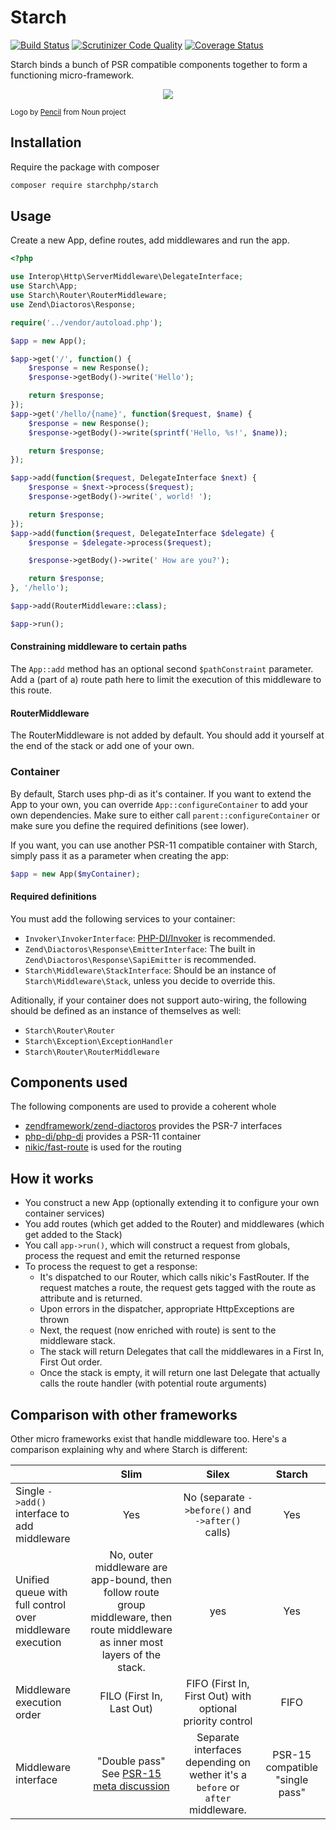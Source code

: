 # Starch


[![Build Status](https://img.shields.io/travis/starchphp/starch.svg?style=flat-square)](https://travis-ci.org/starchphp/starch)
[![Scrutinizer Code Quality](https://img.shields.io/scrutinizer/g/starchphp/starch.svg?style=flat-square)](https://scrutinizer-ci.com/g/starchphp/starch/?branch=master)
[![Coverage Status](https://img.shields.io/scrutinizer/coverage/g/starchphp/starch.svg?style=flat-square)](https://scrutinizer-ci.com/g/starchphp/starch/?branch=master)

Starch binds a bunch of PSR compatible components together to form a functioning micro-framework.

<p align="center">
<img src="https://imgur.com/0RtqG1Q.png" />
</p>

<small>Logo by [Pencil](https://thenounproject.com/pencil/) from Noun project</small>

## Installation

Require the package with composer

```bash
composer require starchphp/starch
```

## Usage


Create a new App, define routes, add middlewares and run the app.

```php
<?php

use Interop\Http\ServerMiddleware\DelegateInterface;
use Starch\App;
use Starch\Router\RouterMiddleware;
use Zend\Diactoros\Response;

require('../vendor/autoload.php');

$app = new App();

$app->get('/', function() {
    $response = new Response();
    $response->getBody()->write('Hello');

    return $response;
});
$app->get('/hello/{name}', function($request, $name) {
    $response = new Response();
    $response->getBody()->write(sprintf('Hello, %s!', $name));

    return $response;
});

$app->add(function($request, DelegateInterface $next) {
    $response = $next->process($request);
    $response->getBody()->write(', world! ');

    return $response;
});
$app->add(function($request, DelegateInterface $delegate) {
    $response = $delegate->process($request);

    $response->getBody()->write(' How are you?');

    return $response;
}, '/hello');

$app->add(RouterMiddleware::class);

$app->run();

```

#### Constraining middleware to certain paths

The `App::add` method has an optional second `$pathConstraint` parameter. Add a (part of a) route path here to limit the
 execution of this middleware to this route. 

#### RouterMiddleware
The RouterMiddleware is not added by default. You should add it yourself at the end of the stack or add one of your own.

### Container

By default, Starch uses php-di as it's container. If you want to extend the App to your own, you can override 
`App::configureContainer` to add your own dependencies. Make sure to either call `parent::configureContainer` or make sure 
you define the required definitions (see lower).

If you want, you can use another PSR-11 compatible container with Starch, simply pass it as a parameter when creating the app:
 
 ```php
 $app = new App($myContainer);
 ```

#### Required definitions

You must add the following services to your container:

- `Invoker\InvokerInterface`: [PHP-DI/Invoker](https://github.com/PHP-DI/Invoker) is recommended.
- `Zend\Diactoros\Response\EmitterInterface`: The built in `Zend\Diactoros\Response\SapiEmitter` is recommended.
- `Starch\Middleware\StackInterface`: Should be an instance of `Starch\Middleware\Stack`, unless you decide to override this.

Aditionally, if your container does not support auto-wiring, the following should be defined as an instance of themselves as well:

- `Starch\Router\Router`
- `Starch\Exception\ExceptionHandler`
- `Starch\Router\RouterMiddleware`

## Components used

The following components are used to provide a coherent whole

- [zendframework/zend-diactoros](https://github.com/zendframework/zend-diactoros) provides the PSR-7 interfaces
- [php-di/php-di](https://github.com/PHP-DI/PHP-DI) provides a PSR-11 container
- [nikic/fast-route](https://github.com/nikic/FastRoute) is used for the routing

## How it works

- You construct a new App (optionally extending it to configure your own container services)
- You add routes (which get added to the Router) and middlewares (which get added to the Stack)
- You call `app->run()`, which will construct a request from globals, process the request and emit the returned response
- To process the request to get a response:
    - It's dispatched to our Router, which calls nikic's FastRouter. If the request matches a route, the request gets tagged with the route as attribute and is returned.
    - Upon errors in the dispatcher, appropriate HttpExceptions are thrown
    - Next, the request (now enriched with route) is sent to the middleware stack.
    - The stack will return Delegates that call the middlewares in a First In, First Out order.
    - Once the stack is empty, it will return one last Delegate that actually calls the route handler (with potential route arguments)
    
## Comparison with other frameworks
 
 Other micro frameworks exist that handle middleware too. Here's a comparison explaining why and where Starch is different:
 
 |                                                           |                                                                            Slim                                                                           |                                      Silex                                     |              Starch             |
 |-----------------------------------------------------------|:---------------------------------------------------------------------------------------------------------------------------------------------------------:|:------------------------------------------------------------------------------:|:-------------------------------:|
 |        Single `->add()` interface to add middleware       |                                                                            Yes                                                                            |                No  (separate `->before()` and `->after()` calls)               |               Yes               |
 | Unified queue with full control over middleware execution |              No, outer middleware are app-bound, then follow route group middleware, then route middleware as inner most layers of the stack.             |                                       yes                                      |               Yes               |
 |                 Middleware execution order                |                                                                 FILO (First In, Last Out)                                                                 |            FIFO (First In, First Out) with optional priority control           |               FIFO              |
 |                    Middleware interface                   | "Double pass" See [PSR-15 meta discussion](https://github.com/php-fig/fig-standards/blob/master/proposed/http-middleware/middleware-meta.md#4-approaches) | Separate interfaces depending on wether it's a `before` or `after` middleware. | PSR-15 compatible "single pass" |


